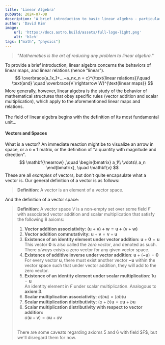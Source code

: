 ```yaml
---
title: 'Linear Algebra'
pubDate: 2024-07-08
description: 'A brief introduction to basic linear algebra - particularly scoped towards its use in physics.'
author: 'David Kim'
image:
    url: 'https://docs.astro.build/assets/full-logo-light.png'
    alt: 'bleh'
tags: ["math", "physics"]
---
```

> "*Mathematics is the art of reducing any problem to linear algebra.*"

To provide a brief introduction, linear algebra concerns the behaviors of linear maps, and linear relations (hence "linear").
$$
\overbrace{a_1x_1+...+a_nx_n = c}^{\text{linear relations}}\quad \text{and} \quad \overbrace{V \rightarrow W}^{\text{linear maps}}
$$
More generally, however, linear algebra is the study of the behavior of mathematical structures that obey specific rules (vector addition and scalar multiplication), which apply to the aforementioned linear maps and relations. <br><br>
The field of linear algebra begins with the definition of its most fundamental unit...

#### Vectors and Spaces
What is a vector? An immediate reaction might be to visualize an arrow in space, or a $n \times 1$ matrix, or the definition of "a quantity with magnitude and direction". 
$$
\mathbf{\nearrow} ,\quad \begin{bmatrix}
a_1\\
\vdots\\
a_n
\end{bmatrix}, \quad \mathbf{v}
$$
These are all *examples* of vectors, but don't quite encapsulate what a vector is. Our general definition of a vector is as follows:
> **Definition**: A vector is an element of a vector space.

And the definition of a vector space:
> **Definition**: A vector space $V$ is a non-empty set over some field $F$ with associated vector addition and scalar multiplication that satisfy the following 8 axioms:
> 1. **Vector addition associativity:** 
> $\mathbf{(u + v) + w = u + (v + w)}$ <br>
> 2. **Vector addition commutativity:**
> $\mathbf{u} + \mathbf{v} = \mathbf{v} + \mathbf{u}$
> 3. **Existence of an identity element under vector addition:**
> $\mathbf{u} + \mathbf{0} = \mathbf{u}$ <br>
> This vector $\mathbf{0}$ is also called the *zero vector*, and denoted as such. There *always* exists a zero vector for any given vector space. 
> 4. **Existence of additive inverse under vector addition**:
> $\mathbf{u} + (\mathbf{-u}) = \mathbf{0}$ <br>
> For every vector $\mathbf{u}$, there must exist another vector $\mathbf{-u}$ within the vector space such that under vector addition, they will add to the zero vector.
> 5. **Existence of an identity element under scalar multiplication**:
> $1\mathbf{u} = \mathbf{u}$ <br>
> An identity element in $F$ under scalar multiplication. Analogous to **axiom 3**. 
> 6. **Scalar multiplication associativity**:
> $a(b\mathbf{u}) = (ab)\mathbf{u}$
> 7. **Scalar multiplication distributivity**:
> $(a + b)\mathbf{u} = a\mathbf{u}+ b\mathbf{u}$
> 8. **Scalar multiplication distributivity with respect to vector addition:**<br>
> $a(\mathbf{u} + \mathbf{v}) = a\mathbf{u} + a\mathbf{v}$
> <br>
> There are some caveats regarding axioms 5 and 6 with field $F$, but we'll disregard them for now. 